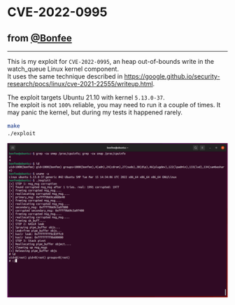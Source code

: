 # CVE-2022-0995
## from [@Bonfee](https://github.com/Bonfee/CVE-2022-0995)
----
This is my exploit for `CVE-2022-0995`, an heap out-of-bounds write in the watch_queue Linux kernel component.  
It uses the same technique described in https://google.github.io/security-research/pocs/linux/cve-2021-22555/writeup.html.  

The exploit targets Ubuntu 21.10 with kernel `5.13.0-37`.  
The exploit is not `100%` reliable, you may need to run it a couple of times.  It may panic the kernel, but during my tests it happened rarely.  
```sh
make
./exploit
```

![](./poc.png)